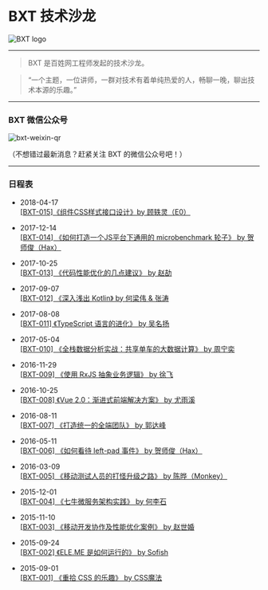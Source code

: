 # BXT 技术沙龙

![BXT logo](https://cloud.githubusercontent.com/assets/5830104/9923541/d91a2b1a-5d28-11e5-89c5-275ec6181aa5.png)

***

> BXT 是百姓网工程师发起的技术沙龙。

> “一个主题，一位讲师，一群对技术有着单纯热爱的人，畅聊一晚，聊出技术本源的乐趣。”

***

### BXT 微信公众号

![bxt-weixin-qr](https://cloud.githubusercontent.com/assets/5830104/9876742/e0309a7c-5bea-11e5-818f-7619c99c5caa.png)

（不想错过最新消息？赶紧关注 BXT 的微信公众号吧！）

***

### 日程表

* 2018-04-17 <br>
[[BXT-015]《组件CSS样式接口设计》by 顾轶灵（E0）](https://github.com/baixing/BXT/issues/20)

* 2017-12-14 <br>
[[BXT-014] 《如何打造一个JS平台下通用的 microbenchmark 轮子》 by 贺师俊（Hax）](https://github.com/baixing/BXT/issues/19)

* 2017-10-25 <br>
[[BXT-013] 《代码性能优化的几点建议》 by 赵劼](https://github.com/baixing/BXT/issues/17)

* 2017-09-07 <br>
[[BXT-012] 《深入浅出 Kotlin》 by 何梁伟 & 张涛](https://github.com/baixing/BXT/issues/15)

* 2017-08-08 <br>
[[BXT-011] 《TypeScript 语言的进化》 by 吴名扬](https://github.com/baixing/BXT/issues/13)

* 2017-05-04 <br>
[[BXT-010] 《全栈数据分析实战：共享单车的大数据计算》 by 周宁奕](https://github.com/baixing/BXT/issues/11)

* 2016-11-29 <br>
[[BXT-009] 《使用 RxJS 抽象业务逻辑》 by 徐飞](https://github.com/baixing/BXT/issues/10)

* 2016-10-25 <br>
[[BXT-008] 《Vue 2.0：渐进式前端解决方案》 by 尤雨溪](https://github.com/baixing/BXT/issues/9)

* 2016-08-11 <br>
[[BXT-007] 《打造统一的全端团队》 by 郭达峰](https://github.com/baixing/BXT/issues/8)

* 2016-05-11 <br>
[[BXT-006] 《如何看待 left-pad 事件》 by 贺师俊（Hax）](https://github.com/baixing/BXT/issues/7)

* 2016-03-09 <br>
[[BXT-005] 《移动测试人员的打怪升级之路》 by 陈晔（Monkey）](https://github.com/baixing/BXT/issues/6)

* 2015-12-01 <br>
[[BXT-004] 《七牛微服务架构实践》 by 何李石](https://github.com/baixing/BXT/issues/5)

* 2015-11-10 <br>
[[BXT-003] 《移动开发协作及性能优化案例》 by 赵世婚](https://github.com/baixing/BXT/issues/4)

* 2015-09-24 <br>
[[BXT-002] 《ELE.ME 是如何运行的》 by Sofish](https://github.com/baixing/BXT/issues/3)

* 2015-09-01 <br>
[[BXT-001] 《重拾 CSS 的乐趣》 by CSS魔法](https://github.com/baixing/BXT/issues/2)
